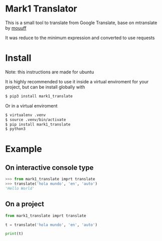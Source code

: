 # Mark1 Translator

This is a small tool to translate from Google Translate, base on mtranslate by [mouuff](https://github.com/mouuff)

It was reduce to the minimum expression and converted to use requests

# Install
Note: this instructions are made for ubuntu

It is highly recommended to use it inside a virtual enviroment for your project, but can be install globally with

```bash
$ pip3 install mark1_translate
```
Or in a virtual enviroment
```bash
$ virtualenv .venv
$ source .venv/bin/activate
$ pip install mark1_translate
$ python3
```

# Example

## On interactive console type

```py
>>> from mark1_translate imprt translate
>>> translate('hola mundo', 'en', 'auto')
'Hello World'
```

## On a project

```py
from mark1_translate imprt translate

t = translate('hola mundo', 'en', 'auto')

print(t)
```


